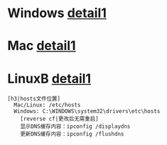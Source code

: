 # Windows [detail1](pages/system/windows/index)

# Mac [detail1](pages/system/mac/index)

# LinuxB [detail1](pages/system/linux/index)
```
[h3|hosts文件位置]
  Mac/Linux: /etc/hosts
  Windows: C:\WINDOWS\system32\drivers\etc\hosts
    [reverse cf|更改后无需重启]
    显示DNS缓存内容：ipconfig /displaydns
    更新DNS缓存内容：ipconfig /flushdns

```